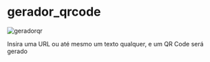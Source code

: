 # gerador_qrcode
![geradorqr](https://github.com/xMadux/gerador_qrcode/assets/134030692/acd08ff4-4647-4c2e-88cd-73057becc9f2)

 Insira uma URL ou até mesmo um texto qualquer, e um QR Code será gerado
